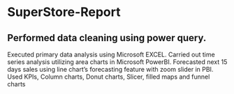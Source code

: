 # SuperStore-Report
## Performed data cleaning using power query.
Executed primary data analysis using Microsoft EXCEL.
Carried out time series analysis utilizing area charts in Microsoft PowerBI.
Forecasted next 15 days sales using line chart’s forecasting feature with zoom slider in PBI.
Used KPIs, Column charts, Donut charts, Slicer, filled maps and funnel charts
